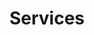 ---
title: Services
seo:
  page_title: Services
  meta_description: >-
    
  featured_image: 
  featured_image_alt: 
hero:
  heading: Matthews Tire Auto Services
  subheading: No matter what services your vehicle needs, Matthews Tire has a solution. View our popular maintenance and auto repair services to learn more.
  image: /uploads/car-driving-down-back-country-road.jpg
  image_alt: car driving down back country road
intro:
  heading: 
  subheading: >-
    
  body: 
menu:
  main:
    weight: 3
  footer:
    weight: 3
---